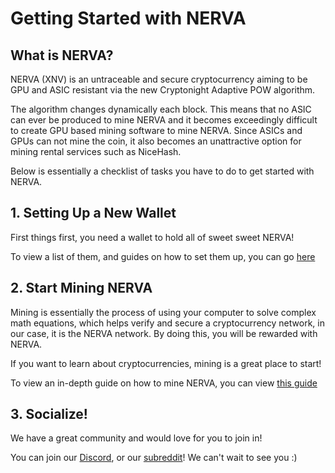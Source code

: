# Getting Started with NERVA

## What is NERVA?

NERVA (XNV) is an untraceable and secure cryptocurrency aiming to be GPU and ASIC resistant via the new Cryptonight Adaptive POW algorithm. 

The algorithm changes dynamically each block. This means that no ASIC can ever be produced to mine NERVA and it becomes exceedingly difficult to create GPU based mining software to mine NERVA. Since ASICs and GPUs can not mine the coin, it also becomes an unattractive option for mining rental services such as NiceHash.


Below is essentially a checklist of tasks you have to do to get started with NERVA.

## 1. Setting Up a New Wallet<a name="new-wallet"></a>

First things first, you need a wallet to hold all of sweet sweet NERVA!

To view a list of them, and guides on how to set them up, you can go [here](../wallets/Making-a-Wallet)

## 2. Start Mining NERVA<a name="mining"></a>

Mining is essentially the process of using your computer to solve complex math equations, which helps verify and secure a cryptocurrency network, in our case, it is the NERVA network. By doing this, you will be rewarded with NERVA.

If you want to learn about cryptocurrencies, mining is a great place to start!

To view an in-depth guide on how to mine NERVA, you can view [this guide](../mining/Mining)

## 3. Socialize!<a name="socialize"></a>

We have a great community and would love for you to join in!

You can join our [Discord](https://discord.gg/cTUwK5B), or our [subreddit](https://www.reddit.com/r/nerva/)! We can't wait to see you :)
